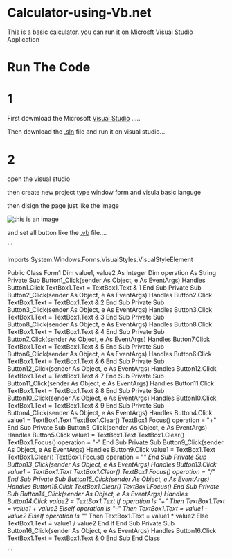 # Calculator-using-Vb.net

This is a basic calculator. you can run it on Microsft Visual Studio Application


# Run The Code
# 1

First dowmload the Microsoft [Visual Studio](https://visualstudio.microsoft.com/downloads/) .....

Then download the [.sln]() file and run it on visual studio...

# 2

open the visual studio 

then create new project type window form and visula basic languge 

then disign the page just like the image 

![this is an image]( )

and set all button like the [.vb]() file....

'''

Imports System.Windows.Forms.VisualStyles.VisualStyleElement

Public Class Form1
    Dim value1, value2 As Integer
    Dim operation As String
    Private Sub Button1_Click(sender As Object, e As EventArgs) Handles Button1.Click
        TextBox1.Text = TextBox1.Text & 1
    End Sub
    Private Sub Button2_Click(sender As Object, e As EventArgs) Handles Button2.Click
        TextBox1.Text = TextBox1.Text & 2
    End Sub
    Private Sub Button3_Click(sender As Object, e As EventArgs) Handles Button3.Click
        TextBox1.Text = TextBox1.Text & 3
    End Sub
    Private Sub Button8_Click(sender As Object, e As EventArgs) Handles Button8.Click
        TextBox1.Text = TextBox1.Text & 4
    End Sub
    Private Sub Button7_Click(sender As Object, e As EventArgs) Handles Button7.Click
        TextBox1.Text = TextBox1.Text & 5
    End Sub
    Private Sub Button6_Click(sender As Object, e As EventArgs) Handles Button6.Click
        TextBox1.Text = TextBox1.Text & 6
    End Sub
    Private Sub Button12_Click(sender As Object, e As EventArgs) Handles Button12.Click
        TextBox1.Text = TextBox1.Text & 7
    End Sub
    Private Sub Button11_Click(sender As Object, e As EventArgs) Handles Button11.Click
        TextBox1.Text = TextBox1.Text & 8
    End Sub
    Private Sub Button10_Click(sender As Object, e As EventArgs) Handles Button10.Click
        TextBox1.Text = TextBox1.Text & 9
    End Sub
    Private Sub Button4_Click(sender As Object, e As EventArgs) Handles Button4.Click
        value1 = TextBox1.Text
        TextBox1.Clear()
        TextBox1.Focus()
        operation = "+"
    End Sub
    Private Sub Button5_Click(sender As Object, e As EventArgs) Handles Button5.Click
        value1 = TextBox1.Text
        TextBox1.Clear()
        TextBox1.Focus()
        operation = "-"
    End Sub
    Private Sub Button9_Click(sender As Object, e As EventArgs) Handles Button9.Click
        value1 = TextBox1.Text
        TextBox1.Clear()
        TextBox1.Focus()
        operation = "*"
    End Sub
    Private Sub Button13_Click(sender As Object, e As EventArgs) Handles Button13.Click
        value1 = TextBox1.Text
        TextBox1.Clear()
        TextBox1.Focus()
        operation = "/"
    End Sub
    Private Sub Button15_Click(sender As Object, e As EventArgs) Handles Button15.Click
        TextBox1.Clear()
        TextBox1.Focus()
    End Sub
    Private Sub Button14_Click(sender As Object, e As EventArgs) Handles Button14.Click
        value2 = TextBox1.Text
        If operation Is "+" Then
            TextBox1.Text = value1 + value2
        ElseIf operation Is "-" Then
            TextBox1.Text = value1 - value2
        ElseIf operation Is "*" Then
            TextBox1.Text = value1 * value2
        Else
            TextBox1.Text = value1 / value2
        End If
    End Sub
    Private Sub Button16_Click(sender As Object, e As EventArgs) Handles Button16.Click
        TextBox1.Text = TextBox1.Text & 0
    End Sub
End Class

'''
